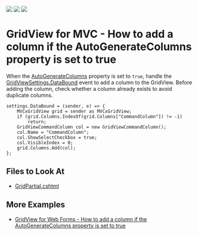 <!-- default badges list -->
![](https://img.shields.io/endpoint?url=https://codecentral.devexpress.com/api/v1/VersionRange/128549718/14.1.3%2B)
[![](https://img.shields.io/badge/Open_in_DevExpress_Support_Center-FF7200?style=flat-square&logo=DevExpress&logoColor=white)](https://supportcenter.devexpress.com/ticket/details/E20054)
[![](https://img.shields.io/badge/📖_How_to_use_DevExpress_Examples-e9f6fc?style=flat-square)](https://docs.devexpress.com/GeneralInformation/403183)
<!-- default badges end -->
# GridView for MVC - How to add a column if the AutoGenerateColumns property is set to true

When the [AutoGenerateColumns](https://docs.devexpress.com/AspNet/DevExpress.Web.ASPxGridView.AutoGenerateColumns) property is set to `true`, handle the [GridViewSettings.DataBound](http://docs.devexpress.devx/AspNetMvc/DevExpress.Web.Mvc.GridSettingsBase.DataBound) event to add a column to the GridView. Before adding the column, check whether a column already exists to avoid duplicate columns.

```cshtml
settings.DataBound = (sender, e) => {
    MVCxGridView grid = sender as MVCxGridView;
    if (grid.Columns.IndexOf(grid.Columns["CommandColumn"]) != -1)
        return;
    GridViewCommandColumn col = new GridViewCommandColumn();
    col.Name = "CommandColumn";
    col.ShowSelectCheckbox = true;
    col.VisibleIndex = 0;
    grid.Columns.Add(col);
};
```

## Files to Look At

- [GridPartial.cshtml](./CS/AddColumnAtRunTime/Views/Shared/GridPartial.cshtml)

## More Examples

- [GridView for Web Forms - How to add a column if the AutoGenerateColumns property is set to true](https://github.com/DevExpress-Examples/aspxgridview-how-to-add-a-column-if-the-autogeneratecolumns-property-is-set-to-true-e3587)
